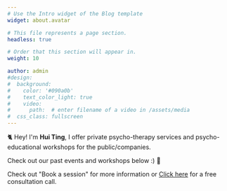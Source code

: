 ```yaml
---
# Use the Intro widget of the Blog template
widget: about.avatar

# This file represents a page section.
headless: true

# Order that this section will appear in.
weight: 10

author: admin
#design:
#  background:
#    color: '#090a0b'
#    text_color_light: true
#    video:
#      path:  # enter filename of a video in /assets/media
#  css_class: fullscreen
---
```


🐈 Hey! I'm **Hui Ting**, I offer private psycho-therapy services and psycho-educational workshops for the public/companies.

Check out our past events and workshops below :) 🌈

Check out "Book a session" for more information or [Click here](https://wa.me/<6590036004>) for a free consultation call. 
